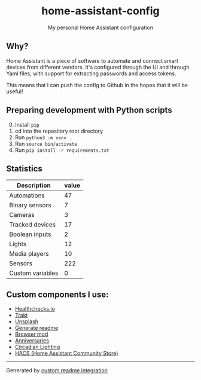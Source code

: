 <h1 align="center">
  home-assistant-config
</h1>

<div align="center">

  My personal Home Assistant configuration
</div>

## Why?

Home Assistant is a piece of software to automate and connect smart devices from
different vendors. It's configured through the UI and through Yaml files, with
support for extracting passwords and access tokens.

This means that I can push the config to Github in the hopes that it will be
useful!

## Preparing development with Python scripts

0. Install `pip`
1. cd into the repository root directory
2. Run `python3 -m venv .`
3. Run `source bin/activate`
4. Run `pip install -r requirements.txt`

## Statistics

Description | value
-- | --
Automations | 47
Binary sensors | 7
Cameras | 3
Tracked devices | 17
Boolean inputs | 2
Lights | 12
Media players | 10
Sensors | 222
Custom variables | 0


## Custom components I use:

- [Healthchecks.io](https://github.com/custom-components/healthchecksio)
- [Trakt](https://github.com/custom-components/sensor.trakt/blob/master/README.md)
- [Unsplash](https://github.com/custom-components/unsplash)
- [Generate readme](https://github.com/custom-components/readme)
- [Browser mod]()
- [Anniversaries](https://github.com/pinkywafer/Anniversaries)
- [Circadian Lighting](https://github.com/claytonjn/hass-circadian_lighting)
- [HACS (Home Assistant Community Store)](https://hacs.xyz)

***

Generated by [custom readme
integration](https://github.com/custom-components/readme)
